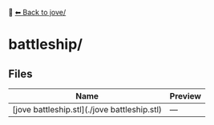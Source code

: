 📁 [⬅ Back to jove/](../README.md)

# battleship/

## Files

| Name | Preview |
|------|---------|
| [jove battleship.stl](./jove battleship.stl) | — |